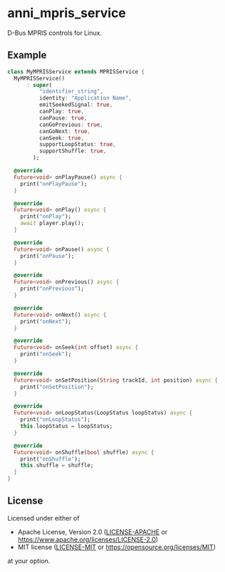 # anni_mpris_service

D-Bus MPRIS controls for Linux.

## Example

```dart
class MyMPRISService extends MPRISService {
  MyMPRISService()
      : super(
          "identifier_string",
          identity: "Application Name",
          emitSeekedSignal: true,
          canPlay: true,
          canPause: true,
          canGoPrevious: true,
          canGoNext: true,
          canSeek: true,
          supportLoopStatus: true,
          supportShuffle: true,
        );

  @override
  Future<void> onPlayPause() async {
    print("onPlayPause");
  }

  @override
  Future<void> onPlay() async {
    print("onPlay");
    await player.play();
  }

  @override
  Future<void> onPause() async {
    print("onPause");
  }

  @override
  Future<void> onPrevious() async {
    print("onPrevious");
  }

  @override
  Future<void> onNext() async {
    print("onNext");
  }

  @override
  Future<void> onSeek(int offset) async {
    print("onSeek");
  }

  @override
  Future<void> onSetPosition(String trackId, int position) async {
    print("onSetPosition");
  }

  @override
  Future<void> onLoopStatus(LoopStatus loopStatus) async {
    print("onLoopStatus");
    this.loopStatus = loopStatus;
  }

  @override
  Future<void> onShuffle(bool shuffle) async {
    print("onShuffle");
    this.shuffle = shuffle;
  }
}
```

## License

Licensed under either of

- Apache License, Version 2.0 ([LICENSE-APACHE](LICENSE) or <https://www.apache.org/licenses/LICENSE-2.0>)
- MIT license ([LICENSE-MIT](LICENSE-MIT) or <https://opensource.org/licenses/MIT>)

at your option.
